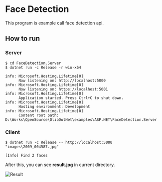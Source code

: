 ﻿# Face Detection

This program is example call face detection api.

## How to run

### Server

````
$ cd FaceDetection.Server
$ dotnet run -c Release -r win-x64

info: Microsoft.Hosting.Lifetime[0]
      Now listening on: http://localhost:5000
info: Microsoft.Hosting.Lifetime[0]
      Now listening on: https://localhost:5001
info: Microsoft.Hosting.Lifetime[0]
      Application started. Press Ctrl+C to shut down.
info: Microsoft.Hosting.Lifetime[0]
      Hosting environment: Development
info: Microsoft.Hosting.Lifetime[0]
      Content root path: D:\Works\OpenSource\DlibDotNet\examples\ASP.NET\FaceDetection.Server
````

### Client

````
$ dotnet run -c Release -- http://localhost:5000 "images\2009_004587.jpg"

[Info] Find 2 faces
````

After this, you can see **result.jpg** in current directory.

![Result](images/result.jpg "Result")